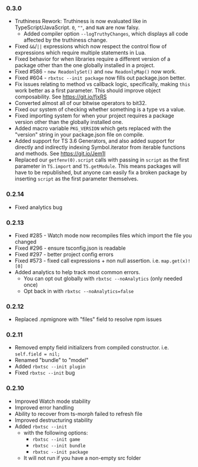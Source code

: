 ### **0.3.0**
- Truthiness Rework: Truthiness is now evaluated like in TypeScript/JavaScript. `0`, `""`, and `NaN` are now falsy.
	- Added compiler option `--logTruthyChanges`, which displays all code affected by the truthiness change.
- Fixed `&&`/`||` expressions which now respect the control flow of expressions which require multiple statements in Lua.
- Fixed behavior for when libraries require a different version of a package other than the one globally installed in a project.
- Fixed #586 - `new ReadonlySet()` and `new ReadonlyMap()` now work.
- Fixed #604 - `rbxtsc --init package` now fills out package.json better.
- Fix issues relating to method vs callback logic, specifically, making `this` work better as a first parameter. This should improve object composability. See https://git.io/fjxRS
- Converted almost all of our bitwise operators to bit32.
- Fixed our system of checking whether something is a type vs a value.
- Fixed importing system for when your project requires a package version other than the globally installed one.
- Added macro variable `PKG_VERSION` which gets replaced with the "version" string in your package.json file on compile.
- Added support for TS 3.6 Generators, and also added support for directly and indirectly indexing Symbol.iterator from iterable functions and methods. See https://git.io/Jem1l
- Replaced our `getfenv(0).script` calls with passing in `script` as the first parameter in `TS.import` and `TS.getModule`. This means packages will have to be republished, but anyone can easily fix a broken package by inserting `script` as the first parameter themselves.

### **0.2.14**
- Fixed analytics bug

### **0.2.13**
- Fixed #285 - Watch mode now recompiles files which import the file you changed
- Fixed #296 - ensure tsconfig.json is readable
- Fixed #297 - better project config errors
- Fixed #573 - fixed call expressions + non null assertion. i.e. `map.get(x)![0]`
- Added analytics to help track most common errors.
	- You can opt out globally with `rbxtsc --noAnalytics` (only needed once)
	- Opt back in with `rbxtsc --noAnalytics=false`

### **0.2.12**
- Replaced .npmignore with "files" field to resolve npm issues

### **0.2.11**
- Removed empty field initializers from compiled constructor. i.e. `self.field = nil;`
- Renamed "bundle" to "model"
- Added `rbxtsc --init plugin`
- Fixed `rbxtsc --init` bug

### **0.2.10**
- Improved Watch mode stability
- Improved error handling
- Ability to recover from ts-morph failed to refresh file
- Improved destructuring stability
- Added `rbxtsc --init`
	- with the following options:
		- `rbxtsc --init game`
		- `rbxtsc --init bundle`
		- `rbxtsc --init package`
	- It will not run if you have a non-empty src folder
